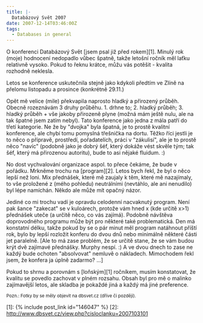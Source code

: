 ```yaml
---
title: |-
  Databázový Svět 2007
date: 2007-12-14T03:46:00Z
tags:
  - Databases in general
---
```

O konferenci Databázový Svět [jsem psal již před rokem][1]. Minulý rok (moje) hodnocení nedopadlo vůbec špatně, takže letošní ročník měl laťku relativně vysoko. Pokud to řeknu krátce, můžu vás potěšit - kvalita rozhodně neklesla.

Letos se konference uskutečnila stejně jako kdykoli předtím ve Zlíně na přelomu listopadu a prosince (konkrétně 29.11.)

Opět mě velice (mile) překvapila naprosto hladký a přirozený průběh. Obecně rozeznávám 3 druhy průběhu. 1. drhne to; 2. hladký průběh; 3. hladký průběh + vše jakoby přirozeně plyne (možná mám ještě nulu, ale na tak špatné jsem zatím nebyl). Tato konference jako jedna z mála patří do třetí kategorie. Ne že by "dvojka" byla špatná, je to prostě kvalitní konference, ale chybí tomu pomyslná třešnička na dortu. Těžko říci jestli je to něco o přípravě, prostředí, pořadatelích, práci v "zákulisí", ale je to prostě něco "navíc" (podobně jako je dobrý šéf, který dokáže vést skvěle tým; tak šéf, který má přirozenou autoritu), bude to asi nějaké fluidum. :)

No dost vychvalování organizace aspol. to přece čekáme, že bude v pořádku. Mrkněme trochu na [program][2]. Letos bych řekl, že byl o něco lepší než loni. Mix přednášek, které mě zaujaly k těm, které mě nazajímaly, to vše proložené z (mého pohledu) neutrálními (nevtáhlo, ale ani nenudilo) byl lépe namíchán. Někdo ale může mít opačný názor.

Jediné co mi trochu vadí je opravdu celodenní nacvaknutý program. Není pak šance "zakecat" se v kuloárech, protože vám hned x (kde určitě x>1) přednášek uteče (a určitě něco, co vás zajímá). Podobně návštěva doprovodného programu může být pro některé také problematická. Den má konstatní délku, takže pokud by se o pár minut měl program natáhnout příští rok, bylo by lepší rozložit konferu do dvou dnů nebo minimálně některé části jet paralelně. [Ale to má zase problém, že se určitě stane, že se vám budou krýt dvě zajímavé přednášky. Murphy nespí. :) A ve dvou dnech to zase ne každý bude ochoten "absolvovat" nemluvě o nákladech. Mimochodem řekl jsem, že konfera ja úplně zadarmo? ...]

Pokud to shrnu a porovnám s [loňským][1] ročníkem, musím konstatovat, že kvalitu se povedlo zachovat v plném rozsahu. Obsah byl pro mě o malinko zajímavější letos, ale skladba je pokaždé jiná a každý má jiné preference.

<small>Pozn.: Fotky by se měly objevit na dbsvet.cz (dříve či později).</small>

[1]: {% include post_link id="146047" %}
[2]: http://www.dbsvet.cz/view.php?cisloclanku=2007103101